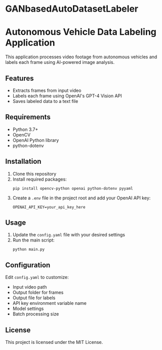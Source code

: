 # GANbasedAutoDatasetLabeler

# Autonomous Vehicle Data Labeling Application

This application processes video footage from autonomous vehicles and labels each frame using AI-powered image analysis.

## Features

- Extracts frames from input video
- Labels each frame using OpenAI's GPT-4 Vision API
- Saves labeled data to a text file

## Requirements

- Python 3.7+
- OpenCV
- OpenAI Python library
- python-dotenv

## Installation

1. Clone this repository
2. Install required packages:
   ```
   pip install opencv-python openai python-dotenv pyyaml
   ```
3. Create a `.env` file in the project root and add your OpenAI API key:
   ```
   OPENAI_API_KEY=your_api_key_here
   ```

## Usage

1. Update the `config.yaml` file with your desired settings
2. Run the main script:
   ```
   python main.py
   ```

## Configuration

Edit `config.yaml` to customize:
- Input video path
- Output folder for frames
- Output file for labels
- API key environment variable name
- Model settings
- Batch processing size

## License

This project is licensed under the MIT License.
